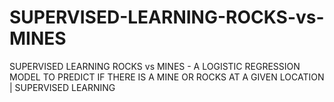 # SUPERVISED-LEARNING-ROCKS-vs-MINES
SUPERVISED LEARNING ROCKS vs MINES - A LOGISTIC REGRESSION MODEL TO PREDICT IF THERE IS A MINE OR ROCKS AT A GIVEN LOCATION | SUPERVISED LEARNING
